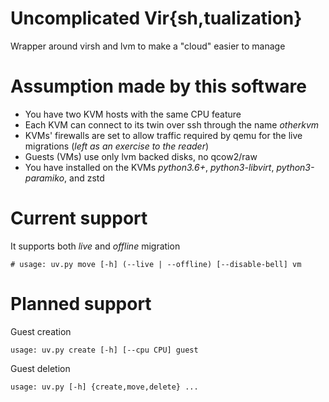 # Uncomplicated Vir{sh,tualization}

Wrapper around virsh and lvm to make a "cloud" easier to manage

# Assumption made by this software

* You have two KVM hosts with the same CPU feature
* Each KVM can connect to its twin over ssh through the name *otherkvm*
* KVMs' firewalls are set to allow traffic required by qemu for the live migrations (*left as an exercise to the reader*)
* Guests (VMs) use only lvm backed disks, no qcow2/raw
* You have installed on the KVMs *python3.6+*, *python3-libvirt*, *python3-paramiko*, and zstd

# Current support

It supports both *live* and *offline* migration

```
# usage: uv.py move [-h] (--live | --offline) [--disable-bell] vm
```

# Planned support

Guest creation
```
usage: uv.py create [-h] [--cpu CPU] guest
```

Guest deletion

```
usage: uv.py [-h] {create,move,delete} ...
```
